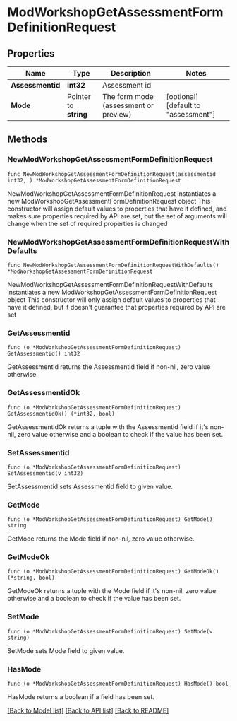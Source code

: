 # ModWorkshopGetAssessmentFormDefinitionRequest

## Properties

Name | Type | Description | Notes
------------ | ------------- | ------------- | -------------
**Assessmentid** | **int32** | Assessment id | 
**Mode** | Pointer to **string** | The form mode (assessment or preview) | [optional] [default to "assessment"]

## Methods

### NewModWorkshopGetAssessmentFormDefinitionRequest

`func NewModWorkshopGetAssessmentFormDefinitionRequest(assessmentid int32, ) *ModWorkshopGetAssessmentFormDefinitionRequest`

NewModWorkshopGetAssessmentFormDefinitionRequest instantiates a new ModWorkshopGetAssessmentFormDefinitionRequest object
This constructor will assign default values to properties that have it defined,
and makes sure properties required by API are set, but the set of arguments
will change when the set of required properties is changed

### NewModWorkshopGetAssessmentFormDefinitionRequestWithDefaults

`func NewModWorkshopGetAssessmentFormDefinitionRequestWithDefaults() *ModWorkshopGetAssessmentFormDefinitionRequest`

NewModWorkshopGetAssessmentFormDefinitionRequestWithDefaults instantiates a new ModWorkshopGetAssessmentFormDefinitionRequest object
This constructor will only assign default values to properties that have it defined,
but it doesn't guarantee that properties required by API are set

### GetAssessmentid

`func (o *ModWorkshopGetAssessmentFormDefinitionRequest) GetAssessmentid() int32`

GetAssessmentid returns the Assessmentid field if non-nil, zero value otherwise.

### GetAssessmentidOk

`func (o *ModWorkshopGetAssessmentFormDefinitionRequest) GetAssessmentidOk() (*int32, bool)`

GetAssessmentidOk returns a tuple with the Assessmentid field if it's non-nil, zero value otherwise
and a boolean to check if the value has been set.

### SetAssessmentid

`func (o *ModWorkshopGetAssessmentFormDefinitionRequest) SetAssessmentid(v int32)`

SetAssessmentid sets Assessmentid field to given value.


### GetMode

`func (o *ModWorkshopGetAssessmentFormDefinitionRequest) GetMode() string`

GetMode returns the Mode field if non-nil, zero value otherwise.

### GetModeOk

`func (o *ModWorkshopGetAssessmentFormDefinitionRequest) GetModeOk() (*string, bool)`

GetModeOk returns a tuple with the Mode field if it's non-nil, zero value otherwise
and a boolean to check if the value has been set.

### SetMode

`func (o *ModWorkshopGetAssessmentFormDefinitionRequest) SetMode(v string)`

SetMode sets Mode field to given value.

### HasMode

`func (o *ModWorkshopGetAssessmentFormDefinitionRequest) HasMode() bool`

HasMode returns a boolean if a field has been set.


[[Back to Model list]](../README.md#documentation-for-models) [[Back to API list]](../README.md#documentation-for-api-endpoints) [[Back to README]](../README.md)


